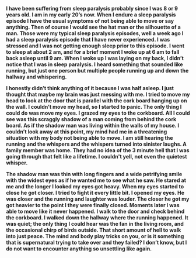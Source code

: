**I have been suffering from sleep paralysis probably since I was 8 or 9 years old. I am in my early 20’s now. When I endure a sleep paralysis episode I have the usual symptoms of not being able to move or say anything. Then of course I would see the hat man or the silhouette of a man. Those were my typical sleep paralysis episodes, well a week ago I had a sleep paralysis episode that I have never experienced. I was stressed and I was not getting enough sleep prior to this episode. I went to sleep at about 2 am, and for a brief moment I woke up at 6 am to fall back asleep until 9 am. When I woke up I was laying on my back, I didn’t notice that I was in sleep paralysis. I heard something that sounded like running, but just one person but multiple people running up and down the hallway and whispering.** 

**I honestly didn’t think anything of it because I was half asleep. I just thought that maybe my brain was just messing with me.  I tried to move my head to look at the door that is parallel with the cork board hanging up on the wall. I couldn’t move my head, so I started to panic. The only thing I could do was move my eyes. I grazed my eyes to the corkboard. All I could see was this scraggly shadow of a man coming from behind the cork board. As if the shadow man was living within the walls of my house. I couldn’t look away at this point, my mind had me in a threatening situation with my body not being able to move. I am still hearing the running and the whispers and the whispers turned into sinister laughs. A family member was home. They had no idea of the 3 minute hell that I was going through that felt like a lifetime. I couldn't yell, not even the quietest whisper.** 

**The shadow man was thin with long fingers and a wide petrifying smile with the widest eyes as if he wanted me to see what he saw. He stared at me and the longer I looked my eyes got heavy. When my eyes started to close he got closer. I tried to fight it every little bit. I opened my eyes. He was closer and the running and laughter was louder. The closer he got my got heavier to the point I they were finally closed. Moments later I was able to move like it never happened. I walk to the door and check behind the corkboard. I walked down the hallway where the running happened. It was quiet; the only thing I could hear was the fan in the living room, and the occasional chirp of birds outside.  That short amount of hell to walk into just peace. The mind and body play tricks on you, or is it something that is supernatural trying to take over and they failed? I don’t know, but I do not want to encounter anything so unsettling like again.**